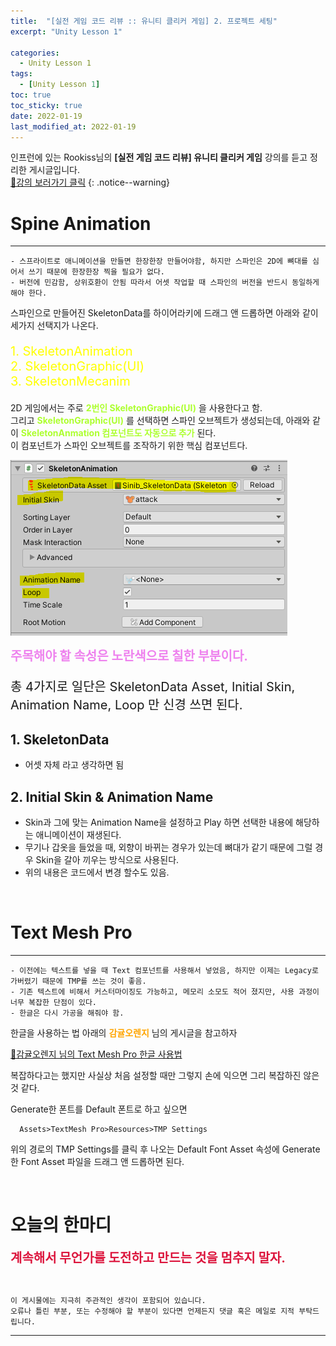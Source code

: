 ```yaml
---
title:  "[실전 게임 코드 리뷰 :: 유니티 클리커 게임] 2. 프로젝트 세팅"
excerpt: "Unity Lesson 1"

categories:
  - Unity Lesson 1
tags:
  - [Unity Lesson 1]
toc: true
toc_sticky: true
date: 2022-01-19 
last_modified_at: 2022-01-19
---
```


인프런에 있는 Rookiss님의 **[실전 게임 코드 리뷰] 유니티 클리커 게임** 강의를 듣고 정리한 게시글입니다.
<br>
[🔔강의 보러가기 클릭](https://www.inflearn.com/course/%EC%8B%A4%EC%A0%84%EA%B2%8C%EC%9E%84-%EC%BD%94%EB%93%9C%EB%A6%AC%EB%B7%B0-%EC%9C%A0%EB%8B%88%ED%8B%B0-%ED%81%B4%EB%A6%AC%EC%BB%A4)
{: .notice--warning}

# Spine Animation
<hr style="width=100%" />
<span style="">

    - 스프라이트로 애니메이션을 만들면 한장한장 만들어야함, 하지만 스파인은 2D에 뼈대를 심어서 쓰기 때문에 한장한장 찍을 필요가 없다. 
    - 버전에 민감함, 상위호환이 안됨 따라서 어셋 작업할 때 스파인의 버전을 반드시 동일하게 해야 한다.  

</span>
  스파인으로 만들어진 SkeletonData를 하이어라키에 드래그 앤 드롭하면 아래와 같이 세가지 선택지가 나온다. 

  <p style="font-size:15pt; color:yellow"> 
  1. SkeletonAnimation<br>
  2. SkeletonGraphic(UI)<br>
  3. SkeletonMecanim
  </p>

  2D 게임에서는 주로 <strong style="color:greenyellow">2번인 SkeletonGraphic(UI)</strong> 을 사용한다고 함.  
  그리고 <strong style="color:greenyellow">SkeletonGraphic(UI)</strong> 를 선택하면 스파인 오브젝트가 생성되는데, 아래와 같이 <strong style="color:greenyellow">SkeletonAnmation 컴포넌트도 자동으로 추가</strong> 된다.   
  이 컴포넌트가 스파인 오브젝트를 조작하기 위한 핵심 컴포넌트다.
  
  ![lecture_1](/assets/images/posts/2022-01-17-my-unitylec1-post_2/1.png)

  <span style="color:violet; font-size:15pt; font-weight:bold"> 주목해야 할 속성은 노란색으로 칠한 부분이다.</span>

  <p style="font-size:15pt"> 총 4가지로 일단은 SkeletonData Asset, Initial Skin, Animation Name, Loop 만 신경 쓰면 된다.</p> 

## 1. SkeletonData
  - 어셋 자체 라고 생각하면 됨  

## 2. Initial Skin & Animation Name
  - Skin과 그에 맞는 Animation Name을 설정하고 Play 하면 선택한 내용에 해당하는 애니메이션이 재생된다.
  - 무기나 갑옷을 들었을 때, 외향이 바뀌는 경우가 있는데 뼈대가 같기 때문에 그럴 경우 Skin을 갈아 끼우는 방식으로 사용된다.
  - 위의 내용은 코드에서 변경 할수도 있음.  

<br>

# Text Mesh Pro
<hr style="width=100%" />

    - 이전에는 텍스트를 넣을 때 Text 컴포넌트를 사용해서 넣었음, 하지만 이제는 Legacy로 가버렸기 때문에 TMP를 쓰는 것이 좋음.  
    - 기존 텍스트에 비해서 커스터마이징도 가능하고, 메모리 소모도 적어 졌지만, 사용 과정이 너무 복잡한 단점이 있다.  
    - 한글은 다시 가공을 해줘야 함.  
  
   한글을 사용하는 법 아래의 <strong style="color:orange">감귤오렌지</strong> 님의 게시글을 참고하자  
  
   [🔔감귤오렌지 님의 Text Mesh Pro 한글 사용법](https://blog.naver.com/cdw0424/221641217203) 

   복잡하다고는 했지만 사실상 처음 설정할 때만 그렇지 손에 익으면 그리 복잡하진 않은 것 같다.
   
   Generate한 폰트를 Default 폰트로 하고 싶으면

      Assets>TextMesh Pro>Resources>TMP Settings 
    
   위의 경로의 TMP Settings를 클릭 후 나오는 Default Font Asset 속성에 Generate한 Font Asset 파일을 드래그 앤 드롭하면 된다.

<br>

# 오늘의 한마디
  
  <span style="color:crimson; font-size:15pt; font-weight:bold">계속해서 무언가를 도전하고 만드는 것을 멈추지 말자.</span>

<br>

    이 게시물에는 지극히 주관적인 생각이 포함되어 있습니다. 
    오류나 틀린 부분, 또는 수정해야 할 부분이 있다면 언제든지 댓글 혹은 메일로 지적 부탁드립니다.
    
<hr>


